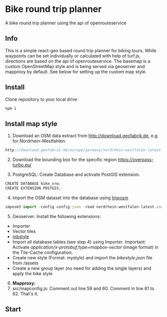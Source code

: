 # Bike round trip planner
A bike round trip planner using the api of openrouteservice

## Info
This is a simple react-geo based round trip planner for biking tours.
While waypoints can be set individually or calculated with help of turf.js, directions are based on the api of openrouteservice.
The basemap is a custom OpenStreetMap style and is being served via geoserver and mapproxy by default. See below for setting up the custom map style.

## Install
Clone repository to your local drive
```javascript static
npm i
```

## Install map style
1. Download an OSM data extract from http://download.geofabrik.de, e.g. for Nordrhein-Westfahlen:
```javascript static
http://download.geofabrik.de/europe/germany/nordrhein-westfalen-latest.osm.pbf
```
2. Download the bounding box for the specific region
https://overpass-turbo.eu/

3. PostgreSQL: Create Database and activate PostGIS extension.
```javascript static
CREATE DATABASE bike_nrw;
CREATE EXTENSION POSTGIS;
```
4. Import the OSM dataset into the database using [Imposm](https://github.com/omniscale/imposm3)
```javascript static
imposm3 import -config config.json -read nordrhein-westfalen-latest.osm.pbf -write -limitto nrw.geojson
```
5. Geoserver: Install the following extensions:
  - Importer
  - Vector tiles
  - [mbstyle](http://ares.opengeo.org/geoserver/master/community-latest/)
  - Import all database tables (see step 4) using Importer. Important: Activate *application/x-protobuf;type=mapbox-vector* (image format) in the Tile-Cache configuration.
  - Create new style (Format: mystyle) and import the *bikestyle.json* file from /assets
  - Create a new group layer (no need for adding the single layers) and apply the bike style
 6. **Mapproxy:** 
 7. src/mapconfig.js: Comment out line 59 and 60. Comment in line 61 to 62. That's it.






## Start

